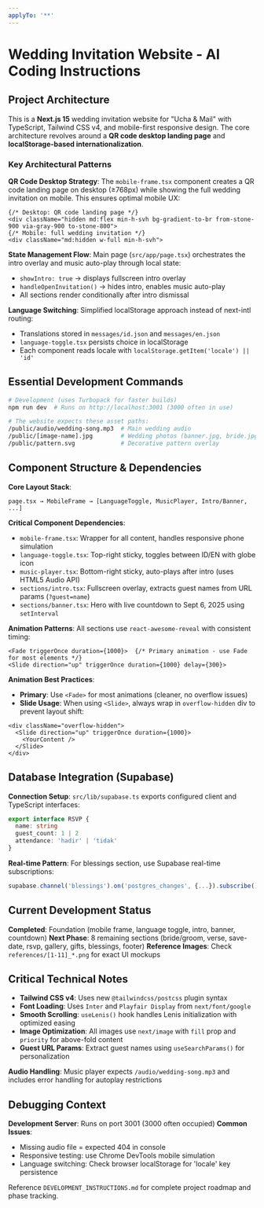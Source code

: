 ```yaml
---
applyTo: '**'
---
```


# Wedding Invitation Website - AI Coding Instructions

## Project Architecture

This is a **Next.js 15** wedding invitation website for "Ucha & Mail" with TypeScript, Tailwind CSS v4, and mobile-first responsive design. The core architecture revolves around a **QR code desktop landing page** and **localStorage-based internationalization**.

### Key Architectural Patterns

**QR Code Desktop Strategy**: The `mobile-frame.tsx` component creates a QR code landing page on desktop (≥768px) while showing the full wedding invitation on mobile. This ensures optimal mobile UX:
```tsx
{/* Desktop: QR code landing page */}
<div className="hidden md:flex min-h-svh bg-gradient-to-br from-stone-900 via-gray-900 to-stone-800">
{/* Mobile: full wedding invitation */} 
<div className="md:hidden w-full min-h-svh">
```

**State Management Flow**: Main page (`src/app/page.tsx`) orchestrates the intro overlay and music auto-play through local state:
- `showIntro: true` → displays fullscreen intro overlay
- `handleOpenInvitation()` → hides intro, enables music auto-play
- All sections render conditionally after intro dismissal

**Language Switching**: Simplified localStorage approach instead of next-intl routing:
- Translations stored in `messages/id.json` and `messages/en.json`
- `language-toggle.tsx` persists choice in localStorage
- Each component reads locale with `localStorage.getItem('locale') || 'id'`

## Essential Development Commands

```bash
# Development (uses Turbopack for faster builds)
npm run dev  # Runs on http://localhost:3001 (3000 often in use)

# The website expects these asset paths:
/public/audio/wedding-song.mp3  # Main wedding audio
/public/[image-name].jpg        # Wedding photos (banner.jpg, bride.jpg, etc.)
/public/pattern.svg             # Decorative pattern overlay
```

## Component Structure & Dependencies

**Core Layout Stack**:
```
page.tsx → MobileFrame → [LanguageToggle, MusicPlayer, Intro/Banner, ...]
```

**Critical Component Dependencies**:
- `mobile-frame.tsx`: Wrapper for all content, handles responsive phone simulation
- `language-toggle.tsx`: Top-right sticky, toggles between ID/EN with globe icon
- `music-player.tsx`: Bottom-right sticky, auto-plays after intro (uses HTML5 Audio API)
- `sections/intro.tsx`: Fullscreen overlay, extracts guest names from URL params (`?guest=name`)
- `sections/banner.tsx`: Hero with live countdown to Sept 6, 2025 using `setInterval`

**Animation Patterns**: All sections use `react-awesome-reveal` with consistent timing:
```tsx
<Fade triggerOnce duration={1000}>  {/* Primary animation - use Fade for most elements */}
<Slide direction="up" triggerOnce duration={1000} delay={300}>
```

**Animation Best Practices**:
- **Primary**: Use `<Fade>` for most animations (cleaner, no overflow issues)
- **Slide Usage**: When using `<Slide>`, always wrap in `overflow-hidden` div to prevent layout shift:
```tsx
<div className="overflow-hidden">
  <Slide direction="up" triggerOnce duration={1000}>
    <YourContent />
  </Slide>
</div>
```

## Database Integration (Supabase)

**Connection Setup**: `src/lib/supabase.ts` exports configured client and TypeScript interfaces:
```typescript
export interface RSVP {
  name: string
  guest_count: 1 | 2  
  attendance: 'hadir' | 'tidak'
}
```

**Real-time Pattern**: For blessings section, use Supabase real-time subscriptions:
```typescript
supabase.channel('blessings').on('postgres_changes', {...}).subscribe()
```

## Current Development Status

**Completed**: Foundation (mobile frame, language toggle, intro, banner, countdown)
**Next Phase**: 8 remaining sections (bride/groom, verse, save-date, rsvp, gallery, gifts, blessings, footer)
**Reference Images**: Check `references/[1-11]_*.png` for exact UI mockups

## Critical Technical Notes

- **Tailwind CSS v4**: Uses new `@tailwindcss/postcss` plugin syntax
- **Font Loading**: Uses `Inter` and `Playfair Display` from `next/font/google`
- **Smooth Scrolling**: `useLenis()` hook handles Lenis initialization with optimized easing
- **Image Optimization**: All images use `next/image` with `fill` prop and `priority` for above-fold content
- **Guest URL Params**: Extract guest names using `useSearchParams()` for personalization

**Audio Handling**: Music player expects `/audio/wedding-song.mp3` and includes error handling for autoplay restrictions

## Debugging Context

**Development Server**: Runs on port 3001 (3000 often occupied)
**Common Issues**: 
- Missing audio file = expected 404 in console
- Responsive testing: use Chrome DevTools mobile simulation
- Language switching: Check browser localStorage for 'locale' key persistence

Reference `DEVELOPMENT_INSTRUCTIONS.md` for complete project roadmap and phase tracking.
